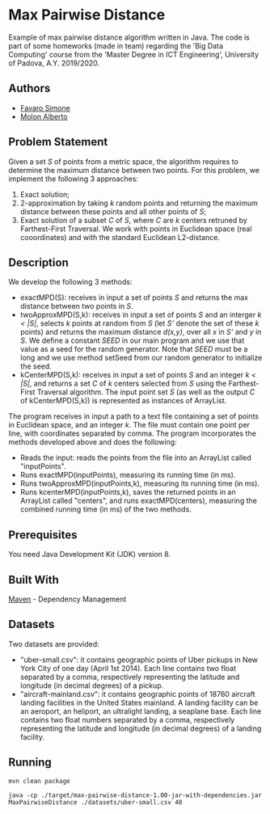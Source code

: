 # Max Pairwise Distance
Example of max pairwise distance algorithm written in Java. The code is part of some homeworks (made in team) regarding the 'Big Data Computing' course from the 'Master Degree in ICT Engineering', University of Padova, A.Y. 2019/2020.

## Authors
* [Favaro Simone](https://github.com/suerioh)
* [Molon Alberto](https://github.com/albertomolon)

## Problem Statement
Given a set _S_ of points from a metric space, the algorithm requires to determine the maximum distance between two points.
For this problem, we implement the following 3 approaches:
1. Exact solution;
2. 2-approximation by taking _k_ random points and returning the maximum distance between these points and all other points of _S_;
3. Exact solution of a subset _C_ of _S_, where _C_ are _k_ centers retruned by Farthest-First Traversal.
We work with points in Euclidean space (real cooordinates) and with the standard Euclidean L2-distance.

## Description
We develop the following 3 methods:
* exactMPD(S): receives in input a set of points _S_ and returns the max distance between two points in _S_.
* twoApproxMPD(S,k): receives in input a set of points _S_ and an interger _k < |S|_, selects _k_ points at random from _S_ (let _S'_ denote the set of these _k_ points) and returns the maximum distance _d(x,y)_, over all _x_ in _S'_ and _y_ in _S_. We define a constant _SEED_ in our main program and we use that value as a seed for the random generator. Note that _SEED_ must be a long and we use method setSeed from our random generator to initialize the seed.
* kCenterMPD(S,k): receives in input a set of points _S_ and an integer _k < |S|_, and returns a set _C_ of _k_ centers selected from _S_ using the Farthest-First Traversal algorithm.
The input point set _S_ (as well as the output _C_ of kCenterMPD(S,k)) is represented as instances of ArrayList<Vector>.

The program receives in input a path to a text file containing a set of points in Euclidean space, and an integer _k_. The file must contain one point per line, with coordinates separated by comma. The program incorporates the methods developed above and does the following:
* Reads the input: reads the points from the file into an ArrayList<Vector> called "inputPoints".
* Runs exactMPD(inputPoints), measuring its running time (in ms).
* Runs twoApproxMPD(inputPoints,k), measuring its running time (in ms).
* Runs kcenterMPD(inputPoints,k), saves the returned points in an ArrayList<Vector> called "centers", and runs exactMPD(centers), measuring the combined running time (in ms) of the two methods.

## Prerequisites
You need Java Development Kit (JDK) version 8.

## Built With
[Maven](https://maven.apache.org/) - Dependency Management

## Datasets
Two datasets are provided:
* "uber-small.csv": it contains geographic points of Uber pickups in New York City of one day (April 1st 2014). Each line contains two float separated by a comma, respectively representing the latitude and longitude (in decimal degrees) of a pickup.
* "aircraft-mainland.csv": it contains geographic points of 18760 aircraft landing facilities in the United States mainland. A landing facility can be an aeroport, an heliport, an ultralight landing, a seaplane base. Each line contains two float numbers separated by a comma, respectively representing the latitude and longitude (in decimal degrees) of a landing facility.

## Running
```
mvn clean package
```
```
java -cp ./target/max-pairwise-distance-1.00-jar-with-dependencies.jar MaxPairwiseDistance ./datasets/uber-small.csv 40
```